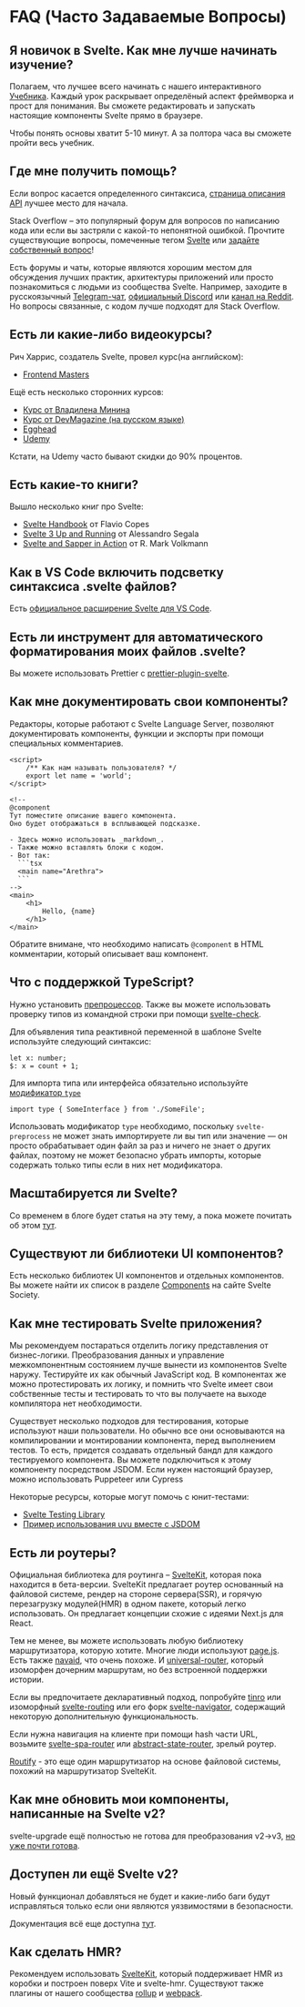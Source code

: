 # FAQ (Часто Задаваемые Вопросы)

## Я новичок в Svelte. Как мне лучше начинать изучение?

Полагаем, что лучшее всего начинать с нашего интерактивного [Учебника](/tutorial). Каждый урок раскрывает определёный аспект фреймворка и прост для понимания. Вы сможете редактировать и запускать настоящие компоненты Svelte прямо в браузере.

Чтобы понять основы хватит 5-10 минут. А за полтора часа вы сможете пройти весь учебник.

## Где мне получить помощь?

Если вопрос касается определенного синтаксиса, [страница описания API](https://ru.svelte.dev/docs) лучшее место для начала.

Stack Overflow – это популярный форум для вопросов по написанию кода или если вы застряли с какой-то непонятной ошибкой. Прочтите существующие вопросы, помеченные тегом [Svelte](https://stackoverflow.com/questions/tagged/svelte+or+svelte-3) или [задайте собственный вопрос](https://stackoverflow.com/questions/ask?tags=svelte)!

Есть форумы и чаты, которые являются хорошим местом для обсуждения лучших практик, архитектуры приложений или просто познакомиться с людьми из сообщества Svelte. Например, заходите в русскоязычный [Telegram-чат](https://t.me/sveltejs), [официальный Discord](https://svelte.dev/chat) или [канал на Reddit](https://www.reddit.com/r/sveltejs/). Но вопросы связанные, с кодом лучше подходят для Stack Overflow.

## Есть ли какие-либо видеокурсы?

Рич Харрис, создатель Svelte, провел курс(на английском):

- [Frontend Masters](https://frontendmasters.com/courses/svelte/)

Ещё есть несколько сторонних курсов:

- [Курс от Владилена Минина](https://www.youtube.com/playlist?list=PLqKQF2ojwm3mgL-JymBaquJItb0eP0MTR)
- [Курс от DevMagazine (на русском языке)](https://www.youtube.com/playlist?list=PLmfIBo6rTVR5XNcJxu8TwzEvIDUCAhGc6)
- [Egghead](https://egghead.io/playlists/getting-started-with-svelte-3-05a8541a)
- [Udemy](https://www.udemy.com/sveltejs-the-complete-guide/)

Кстати, на Udemy часто бывают скидки до 90% процентов.

## Есть какие-то книги?

Вышло несколько книг про Svelte:

- [Svelte Handbook](https://flaviocopes.com/page/svelte-handbook/) от Flavio Copes
- [Svelte 3 Up and Running](https://www.amazon.com/dp/B08D6T6BKS/) от Alessandro Segala
- [Svelte and Sapper in Action](https://www.manning.com/books/svelte-and-sapper-in-action) от R. Mark Volkmann

## Как в VS Code включить подсветку синтаксиса .svelte файлов?

Есть [официальное расширение Svelte для VS Code](https://marketplace.visualstudio.com/items?itemName=svelte.svelte-vscode).

## Есть ли инструмент для автоматического форматирования моих файлов .svelte?

Вы можете использовать Prettier с [prettier-plugin-svelte](https://www.npmjs.com/package/prettier-plugin-svelte).

## Как мне документировать свои компоненты?

Редакторы, которые работают с Svelte Language Server, позволяют документировать компоненты, функции и экспорты при помощи специальных комментариев.

````svelte
<script>
	/** Как нам называть пользователя? */
	export let name = 'world';
</script>

<!--
@component
Тут поместите описание вашего компонента.
Оно будет отображаться в всплывающей подсказке.

- Здесь можно использовать _markdown_.
- Также можно вставлять блоки с кодом.
- Вот так:
  ```tsx
  <main name="Arethra">
  ```
-->
<main>
	<h1>
		Hello, {name}
	</h1>
</main>
````

Обратите внимане, что необходимо написать `@component` в HTML комментарии, который описывает ваш компонент.

## Что с поддержкой TypeScript?

Нужно установить [препроцессор](https://github.com/sveltejs/svelte-preprocess). Также вы можете использовать проверку типов из командной строки при помощи [svelte-check](https://www.npmjs.com/package/svelte-check).

Для объявления типа реактивной переменной в шаблоне Svelte используйте следующий синтаксис:
```
let x: number;
$: x = count + 1;
```

Для импорта типа или интерфейса обязательно используйте [модификатор `type`](https://www.typescriptlang.org/docs/handbook/release-notes/typescript-3-8.html#type-only-imports-and-export)

```
import type { SomeInterface } from './SomeFile';
```

Использовать модификатор `type` необходимо, поскольку `svelte-preprocess` не может знать импортируете ли вы тип или значение — он просто обрабатывает один файл за раз и ничего не знает о других файлах, поэтому не может безопасно убрать импорты, которые содержать только типы если в них нет модификатора.

## Масштабируется ли Svelte?

Со временем в блоге будет статья на эту тему, а пока можете почитать об этом [тут](https://github.com/sveltejs/svelte/issues/2546).

## Существуют ли библиотеки UI компонентов?

Есть несколько библиотек UI компонентов и отдельных компонентов. Вы можете найти их список в разделе [Components](https://sveltesociety.dev/components) на сайте Svelte Society.

## Как мне тестировать Svelte приложения?

Мы рекомендуем постараться отделить логику представления от бизнес-логики. Преобразования данных и управление межкомпонентным состоянием лучше вынести из компонентов Svelte наружу. Тестируйте их как обычный JavaScript код. В компонентах же можно протестировать их логику, и помнить что Svelte имеет свои собственные тесты и тестировать то что вы получаете на выходе компилятора нет необходимости.

Существует несколько подходов для тестирования, которые используют наши пользователи. Но обычно все они основываются на компилировании и монтировании компонента, перед выполнением тестов. То есть, придется создавать отдельный бандл для каждого тестируемого компонента. Вы можете подключиться к этому компоненту посредством JSDOM. Если нужен настоящий браузер, можно использовать Puppeteer или Cypress

Некоторые ресурсы, которые могут помочь с юнит-тестами:

- [Svelte Testing Library](https://testing-library.com/docs/svelte-testing-library/example/)
- [Пример использования uvu вместе с JSDOM](https://github.com/lukeed/uvu/tree/master/examples/svelte)

## Есть ли роутеры?

Официальная библиотека для роутинга – [SvelteKit](https://ru.kit.svelte.dev/), которая пока находится в бета-версии. SvelteKit предлагает роутер основанный на файловой системе, рендер на стороне сервера(SSR), и горячую перезагрузку модулей(HMR) в одном пакете, который легко использовать. Он предлагает концепции схожие с идеями Next.js для React.

Тем не менее, вы можете использовать любую библиотеку маршрутизатора, которую хотите. Многие люди используют [page.js](https://github.com/visionmedia/page.js). Есть также [navaid](https://github.com/lukeed/navaid), что очень похоже. И [universal-router](https://github.com/kriasoft/universal-router), который изоморфен дочерним маршрутам, но без встроенной поддержки истории.

Если вы предпочитаете декларативный подход, попробуйте [tinro](https://github.com/AlexxNB/tinro) или изоморфный [svelte-routing](https://github.com/EmilTholin/svelte-routing) или его форк [svelte-navigator](https://github.com/mefechoel/svelte-navigator), содержащий некоторую дополнительную функциональность.

Если нужна навигация на клиенте при помощи hash части URL, возьмите [svelte-spa-router](https://github.com/ItalyPaleAle/svelte-spa-router) или [abstract-state-router](https://github.com/TehShrike/abstract-state-router/), зрелый роутер.

[Routify](https://routify.dev) - это еще один маршрутизатор на основе файловой системы, похожий на маршрутизатор SvelteKit.

## Как мне обновить мои компоненты, написанные на Svelte v2?

svelte-upgrade ещё полностью не готова для преобразования v2->v3, [но уже почти готова](https://github.com/sveltejs/svelte-upgrade/pull/12).

## Доступен ли ещё Svelte v2?

Новый функционал добавляться не будет и какие-либо баги будут исправляться только если они являются уязвимостями в безопасности.

Документация всё еще доступна [тут](https://v2.svelte.dev/guide).

## Как сделать HMR?

Рекомендуем использовать [SvelteKit](https://ru.kit.svelte.dev/), который поддерживает HMR из коробки и построен поверх Vite и svelte-hmr. Существуют также плагины от нашего сообщества [rollup](https://github.com/rixo/rollup-plugin-svelte-hot) и [webpack](https://github.com/rixo/svelte-loader-hot).